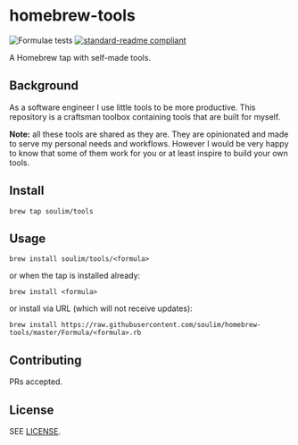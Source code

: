 # homebrew-tools

![Formulae tests](https://github.com/soulim/homebrew-tools/workflows/Formulae%20tests/badge.svg)
[![standard-readme compliant](https://img.shields.io/badge/readme%20style-standard-brightgreen.svg)](https://github.com/RichardLitt/standard-readme)

A Homebrew tap with self-made tools.

## Background

As a software engineer I use little tools to be more productive. This repository
is a craftsman toolbox containing tools that are built for myself.

**Note:** all these tools are shared as they are. They are opinionated and
made to serve my personal needs and workflows. However I would be very happy to
know that some of them work for you or at least inspire to build your
own tools.

## Install

```shell
brew tap soulim/tools
```

## Usage

```shell
brew install soulim/tools/<formula>
```

or when the tap is installed already:

```shell
brew install <formula>
```

or install via URL (which will not receive updates):

```shell
brew install https://raw.githubusercontent.com/soulim/homebrew-tools/master/Formula/<formula>.rb
```

## Contributing

PRs accepted.

## License

SEE [LICENSE](LICENSE).
